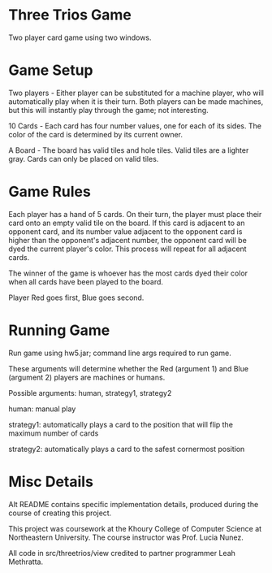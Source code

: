# Three Trios Game
 Two player card game using two windows. 


# Game Setup
 Two players - Either player can be substituted for a machine player, who will automatically play when it is their turn. Both players can be made machines, but this will instantly play through the game; not interesting.
 
 10 Cards - Each card has four number values, one for each of its sides. The color of the card is determined by its current owner.
 
 A Board - The board has valid tiles and hole tiles. Valid tiles are a lighter gray. Cards can only be placed on valid tiles.

 
# Game Rules
 Each player has a hand of 5 cards. On their turn, the player must place their card onto an empty valid tile on the board. If this card is adjacent to an opponent card, and its number value adjacent to the opponent card is higher than the opponent's adjacent number, the opponent card will be dyed the current player's color. This process will repeat for all adjacent cards. 

 The winner of the game is whoever has the most cards dyed their color when all cards have been played to the board.

 Player Red goes first, Blue goes second.

 
# Running Game
 Run game using hw5.jar; command line args required to run game. 

 These arguments will determine whether the Red (argument 1) and Blue (argument 2) players are machines or humans. 
  
  Possible arguments: human, strategy1, strategy2
   
   human: manual play
  
   strategy1: automatically plays a card to the position that will flip the maximum number of cards
  
   strategy2: automatically plays a card to the safest cornermost position

   
# Misc Details
 Alt README contains specific implementation details, produced during the course of creating this project.

 This project was coursework at the Khoury College of Computer Science at Northeastern University. The course instructor was Prof. Lucia Nunez.
 
 All code in src/threetrios/view credited to partner programmer Leah Methratta. 
